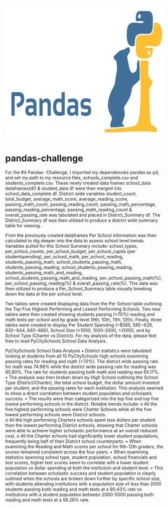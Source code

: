 <img src="Pics/Header2.png" width="696" height="433">

# pandas-challenge
For the #4 Pandas -Challenge, I imported my dependencies pandas as pd, and set my path to my resource files, schools_complete.csv and students_complete.csv.  These newly created data frames school_data dataframes(df) & student_data df were then merged into school_data_complete df.  District wide variables student_count, total_budget, average_math_score, average_reading_score, passing_math_count, passing_reading_count, passing_math_percentage, passing_reading_percentage, passing_math_reading_count & overall_passing_rate was tabulated and placed in District_Summary df.  The District_Summary df was then utilized to produce a district wide summary table for viewing.  

From the previously created dataframes Per School information was then calculated to dig deeper into the data to assess school level trends.  Variables pulled for this School Summary include: school_types, per_school_counts, per_school_budget, per_school_capita (per studentspending), per_school_math, per_school_reading, students_passing_math, school_students_passing_math, students_passing_reading, school_students_passing_reading, students_passing_math_and_reading, school_students_passing_math_and_reading, per_school_passing_math(%), per_school_passing_reading(%) & overall_passing_rate(%).  This data was then utilized to produce a Per_School_Summary table visually breaking down the data at the per school level.  

Two tables were created displaying data from the Per School table outlining the Top Five Highest Performing and Lowest Performing Schools.  Two new tables were then created showing students passing (>70%) reading and math tests per school and by grade level (9th, 10th, 11th, 12th).  Finally, three tables were created to display Per Student Spending (<$585, $585-$629, $630-$644, $645-$680), School Size (<1000, 1000-2000, >2000), and by School Type (Charter vs District).  For my analysis of the data, please feel free to read PyCitySchools School Data Analysis. 

PyCitySchools School Data Analysis 
•	District statistics were tabulated looking at students from all 15 PyCitySchools high schools examining passing rates for reading and math (>70%).  The district wide passing rate for math was 74.98% while the district wide passing rate for reading was 85.80%.  The rate for students passing both math and reading was 65.17%.
•	The analysis was then broken down by High School outlining the School Type (District/Charter), the total school budget, the dollar amount invested per student, and the passing rates for each institution.  This analysis seemed to show a direct correlation between student population and scholastic success.
•	 The results were then categorized into the top five and top five lowest performing schools in the district. Notable trends include:
o	All the five highest performing schools were Charter Schools while all the five lowest performing schools were District schools.  
o	All the high performing Charters schools spent less dollars per student then the lowest performing District schools, showing that Charter schools were able to achieve higher scholastic performance at an overall reduced cost.
o	All the Charter schools had significantly lower student populations, frequently being half of their District school counterparts.
•	When examining the Reading and Math scores per school for 9th-12th graders, the scores remained consistent across the four years.
•	When examining statistics spanning school type, student population, school financials and test scores, higher test scores seem to correlate with a lower student population vs dollar spending at both the institution and student level.
•	 This correlation between scholastic success and student population is clearly outlined when the schools are broken down further by specific school size, with students attending institutions with a population size of less than 2000 students passing both reading and math tests at a 90.43% rate vs institutions with a student population between 2000-5000 passing both reading and math tests at a 58.28% rate.   
